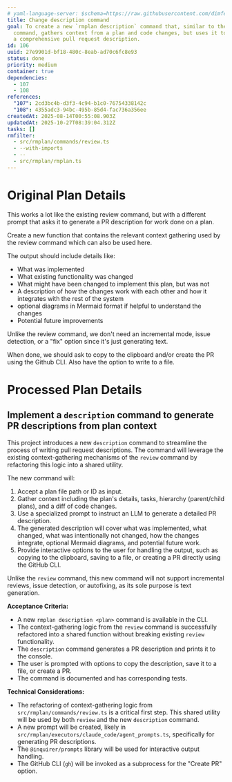 ```yaml
---
# yaml-language-server: $schema=https://raw.githubusercontent.com/dimfeld/llmutils/main/schema/rmplan-plan-schema.json
title: Change description command
goal: To create a new `rmplan description` command that, similar to the `review`
  command, gathers context from a plan and code changes, but uses it to generate
  a comprehensive pull request description.
id: 106
uuid: 27e9901d-bf18-480c-8eab-ad70c6fc8e93
status: done
priority: medium
container: true
dependencies:
  - 107
  - 108
references:
  "107": 2cd3bc4b-d3f3-4c94-b1c0-76754338142c
  "108": 4355adc3-94bc-495b-85d4-fac736a356ee
createdAt: 2025-08-14T00:55:08.903Z
updatedAt: 2025-10-27T08:39:04.312Z
tasks: []
rmfilter:
  - src/rmplan/commands/review.ts
  - --with-imports
  - --
  - src/rmplan/rmplan.ts
---
```


# Original Plan Details

This works a lot like the existing review command, but with a different prompt that asks it to generate a PR description for work done on a plan.

Create a new function that contains the relevant context gathering used by the review command which can also be used
here.

The output should include details like:
- What was implemented
- What existing functionality was changed
- What might have been changed to implement this plan, but was not
- A description of how the changes work with each other and how it integrates with the rest of the system
- optional diagrams in Mermaid format if helpful to understand the changes
- Potential future improvements

Unlike the review command, we don't need an incremental mode, issue detection, or a "fix" option since it's just generating text.

When done, we should ask to copy to the clipboard and/or create the PR using the Github CLI. Also have the option to
write to a file.

# Processed Plan Details

## Implement a `description` command to generate PR descriptions from plan context

This project introduces a new `description` command to streamline the process of writing pull request descriptions. The command will leverage the existing context-gathering mechanisms of the `review` command by refactoring this logic into a shared utility.

The new command will:
1.  Accept a plan file path or ID as input.
2.  Gather context including the plan's details, tasks, hierarchy (parent/child plans), and a diff of code changes.
3.  Use a specialized prompt to instruct an LLM to generate a detailed PR description.
4.  The generated description will cover what was implemented, what changed, what was intentionally not changed, how the changes integrate, optional Mermaid diagrams, and potential future work.
5.  Provide interactive options to the user for handling the output, such as copying to the clipboard, saving to a file, or creating a PR directly using the GitHub CLI.

Unlike the `review` command, this new command will not support incremental reviews, issue detection, or autofixing, as its sole purpose is text generation.

**Acceptance Criteria:**
- A new `rmplan description <plan>` command is available in the CLI.
- The context-gathering logic from the `review` command is successfully refactored into a shared function without breaking existing `review` functionality.
- The `description` command generates a PR description and prints it to the console.
- The user is prompted with options to copy the description, save it to a file, or create a PR.
- The command is documented and has corresponding tests.

**Technical Considerations:**
- The refactoring of context-gathering logic from `src/rmplan/commands/review.ts` is a critical first step. This shared utility will be used by both `review` and the new `description` command.
- A new prompt will be created, likely in `src/rmplan/executors/claude_code/agent_prompts.ts`, specifically for generating PR descriptions.
- The `@inquirer/prompts` library will be used for interactive output handling.
- The GitHub CLI (`gh`) will be invoked as a subprocess for the "Create PR" option.
